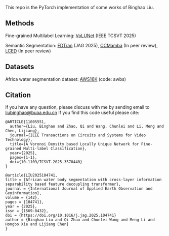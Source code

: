 This repo is the PyTorch implementation of some works of Binghao Liu.

## Methods
Fine-grained Multilabel Learning:
[VoLUNet](https://github.com/cv516Buaa/BinghaoLiu/tree/main/VoLUNet) (IEEE TCSVT 2025)

Semantic Segmentation:
[FDTran](https://github.com/cv516Buaa/BinghaoLiu/tree/main/FDTran) (JAG 2025), [CCMamba](https://github.com/cv516Buaa/BinghaoLiu/tree/main/CCMamba) (In peer review), [LCED](https://github.com/cv516Buaa/BinghaoLiu/tree/main/LCED) (In peer review)


## Datasets
Africa water segmentation dataset:
[AWS16K](https://pan.baidu.com/s/1_YdbGiGYKNv-lfhd2C5KlA) (code: awbs)

## Citation

If you have any question, please discuss with me by sending email to liubinghao@buaa.edu.cn
If you find this code useful please cite:
```
@ARTICLE{11005551,
  author={Liu, Binghao and Zhao, Qi and Wang, Chunlei and Li, Meng and Chen, Lijiang},
  journal={IEEE Transactions on Circuits and Systems for Video Technology}, 
  title={A Voronoi Density based Locally Unique Network for Fine-grained Multi-label Classification}, 
  year={2025},
  pages={1-1},
  doi={10.1109/TCSVT.2025.3570440}
}

@article{LIU2025104741,
title = {African water body segmentation with cross-layer information separability based feature decoupling transformer},
journal = {International Journal of Applied Earth Observation and Geoinformation},
volume = {142},
pages = {104741},
year = {2025},
issn = {1569-8432},
doi = {https://doi.org/10.1016/j.jag.2025.104741}
author = {Binghao Liu and Qi Zhao and Chunlei Wang and Meng Li and Hongbo Xie and Lijiang Chen}
}
```
